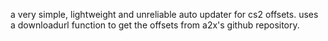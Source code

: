 a very simple, lightweight and unreliable auto updater for cs2 offsets. uses a downloadurl function to get the offsets from a2x's github repository. 
